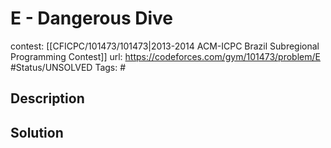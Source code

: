 # E - Dangerous Dive

contest: [[CFICPC/101473/101473|2013-2014 ACM-ICPC Brazil Subregional Programming Contest]]
url: https://codeforces.com/gym/101473/problem/E
#Status/UNSOLVED
Tags: #

## Description

## Solution

